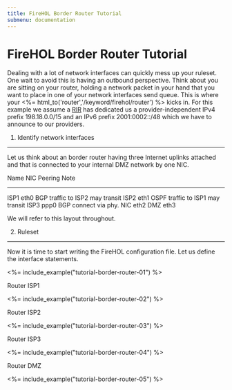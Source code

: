 ```yaml
---
title: FireHOL Border Router Tutorial
submenu: documentation
---
```


FireHOL Border Router Tutorial
==============================

Dealing with a lot of network interfaces can quickly mess up your
ruleset. One wait to avoid this is having an outbound perspective. Think
about you are sitting on your router, holding a network packet in your
hand that you want to place in one of your network interfaces send
queue. This is where your <%=
html_to('router','/keyword/firehol/router') %> kicks in. For this
example we assume a
[RIR](http://en.wikipedia.org/wiki/Regional_Internet_registry) has
dedicated us a provider-independent IPv4 prefix 198.18.0.0/15 and an
IPv6 prefix 2001:0002::/48 which we have to announce to our providers.

1. Identify network interfaces
------------------------------

Let us think about an border router having three Internet uplinks
attached and that is connected to your internal DMZ network by one NIC.

Name NIC  Peering  Note
---- ---- -------  ----
ISP1 eth0 BGP      traffic to ISP2 may transit
ISP2 eth1 OSPF     traffic to ISP1 may transit
ISP3 ppp0 BGP      connect via phy. NIC eth2
DMZ  eth3 &nbsp;   &nbsp;

We will refer to this layout throughout.

2. Ruleset
----------

Now it is time to start writing the FireHOL configuration file. Let us
define the interface statements.

<%= include_example("tutorial-border-router-01") %>

Router ISP1

<%= include_example("tutorial-border-router-02") %>

Router ISP2

<%= include_example("tutorial-border-router-03") %>

Router ISP3

<%= include_example("tutorial-border-router-04") %>

Router DMZ

<%= include_example("tutorial-border-router-05") %>
